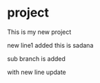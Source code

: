 # project
This is my new project

new line1 added
this is sadana


sub branch is added 

with new line update
